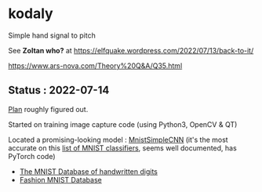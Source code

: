 # kodaly

Simple hand signal to pitch

See **Zoltan who?** at https://elfquake.wordpress.com/2022/07/13/back-to-it/

https://www.ars-nova.com/Theory%20Q&A/Q35.html

## Status : 2022-07-14

[Plan](https://github.com/danja/kodaly/blob/main/plan.md) roughly figured out.

Started on training image capture code (using Python3, OpenCV & QT)

Located a promising-looking model : [MnistSimpleCNN](https://github.com/ansh941/MnistSimpleCNN) (it's the most accurate on this [list of MNIST classifiers](https://paperswithcode.com/sota/image-classification-on-mnist), seems well documented, has PyTorch code)

- [The MNIST Database of handwritten digits](http://yann.lecun.com/exdb/mnist/)
- [Fashion MNIST Database](https://github.com/zalandoresearch/fashion-mnist)
